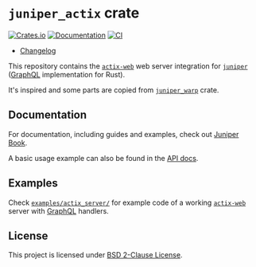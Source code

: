 `juniper_actix` crate
=====================

[![Crates.io](https://img.shields.io/crates/v/juniper_actix.svg?maxAge=2592000)](https://crates.io/crates/juniper_actix)
[![Documentation](https://docs.rs/juniper_actix/badge.svg)](https://docs.rs/juniper_actix)
[![CI](https://github.com/graphql-rust/juniper/workflows/CI/badge.svg?branch=master "CI")](https://github.com/graphql-rust/juniper/actions?query=workflow%3ACI+branch%3Amaster)

- [Changelog](https://github.com/graphql-rust/juniper/blob/master/juniper_actix/CHANGELOG.md)

This repository contains the [`actix-web`] web server integration for [`juniper`] ([GraphQL] implementation for Rust).

It's inspired and some parts are copied from [`juniper_warp`] crate.




## Documentation

For documentation, including guides and examples, check out [Juniper Book].

A basic usage example can also be found in the [API docs][`juniper_actix`].




## Examples

Check [`examples/actix_server/`][1] for example code of a working [`actix-web`] server with [GraphQL] handlers.




## License

This project is licensed under [BSD 2-Clause License](https://github.com/graphql-rust/juniper/blob/master/juniper_actix/LICENSE).




[`actix-web`]: https://docs.rs/actix-web
[`juniper`]: https://docs.rs/juniper
[`juniper_actix`]: https://docs.rs/juniper_actix
[`juniper_warp`]: https://docs.rs/juniper_warp
[GraphQL]: http://graphql.org
[Juniper Book]: https://graphql-rust.github.io

[1]: https://github.com/graphql-rust/juniper/blob/master/juniper_actix/examples/actix_server.rs

